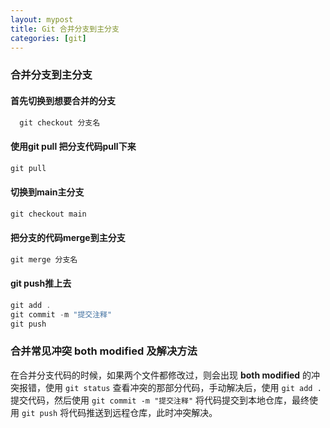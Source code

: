 ```yaml
---
layout: mypost
title: Git 合并分支到主分支
categories: [git]
---
```


### 合并分支到主分支

#### 首先切换到想要合并的分支

```javascript
  git checkout 分支名
```

#### 使用git pull 把分支代码pull下来

```javascript
git pull
```

#### 切换到main主分支

```javascript
git checkout main
```

#### 把分支的代码merge到主分支

```javascript
git merge 分支名
```

#### git push推上去

```javascript
git add .
git commit -m "提交注释"
git push
```

### 合并常见冲突 both modified 及解决方法

在合并分支代码的时候，如果两个文件都修改过，则会出现 **both modified** 的冲突报错，使用 `git status` 查看冲突的那部分代码，手动解决后，使用 `git add .` 提交代码，然后使用 `git commit -m "提交注释"` 将代码提交到本地仓库，最终使用 `git push` 将代码推送到远程仓库，此时冲突解决。
